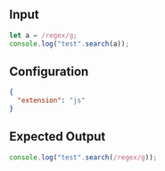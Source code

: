 
## Input
```javascript input
let a = /regex/g;
console.log("test".search(a));
```

## Configuration
```json configuration
{
  "extension": "js"
}
```

## Expected Output
```javascript expected output
console.log("test".search(/regex/g));
```
